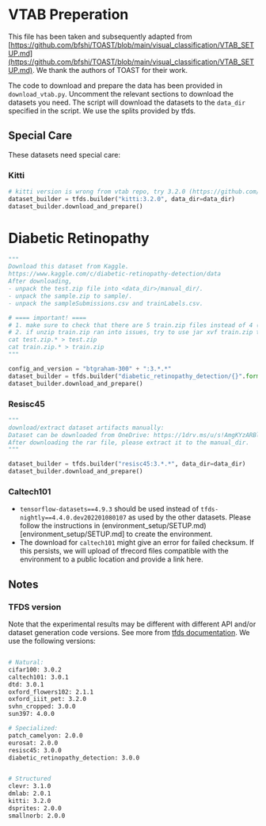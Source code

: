 # VTAB Preperation
This file has been taken and subsequently adapted from [https://github.com/bfshi/TOAST/blob/main/visual_classification/VTAB_SETUP.md](https://github.com/bfshi/TOAST/blob/main/visual_classification/VTAB_SETUP.md). We thank the authors of TOAST for their work.

The code to download and prepare the data has been provided in ```download_vtab.py```. Uncomment the relevant sections to download the datasets you need. The script will download the datasets to the ```data_dir``` specified in the script. We use the splits provided by tfds.

## Special Care
These datasets need special care:

### Kitti
```python
# kitti version is wrong from vtab repo, try 3.2.0 (https://github.com/google-research/task_adaptation/issues/18)
dataset_builder = tfds.builder("kitti:3.2.0", data_dir=data_dir)
dataset_builder.download_and_prepare()
```

# Diabetic Retinopathy
```python
"""
Download this dataset from Kaggle.
https://www.kaggle.com/c/diabetic-retinopathy-detection/data
After downloading, 
- unpack the test.zip file into <data_dir>/manual_dir/.
- unpack the sample.zip to sample/. 
- unpack the sampleSubmissions.csv and trainLabels.csv.

# ==== important! ====
# 1. make sure to check that there are 5 train.zip files instead of 4 (somehow if you chose to download all from kaggle, the train.zip.005 file is missing)
# 2. if unzip train.zip ran into issues, try to use jar xvf train.zip to handle huge zip file
cat test.zip.* > test.zip
cat train.zip.* > train.zip
"""

config_and_version = "btgraham-300" + ":3.*.*"
dataset_builder = tfds.builder("diabetic_retinopathy_detection/{}".format(config_and_version), data_dir=data_dir)
dataset_builder.download_and_prepare()
```

### Resisc45
```python
"""
download/extract dataset artifacts manually: 
Dataset can be downloaded from OneDrive: https://1drv.ms/u/s!AmgKYzARBl5ca3HNaHIlzp_IXjs
After downloading the rar file, please extract it to the manual_dir.
"""

dataset_builder = tfds.builder("resisc45:3.*.*", data_dir=data_dir)
dataset_builder.download_and_prepare()
```
### Caltech101
- ```tensorflow-datasets==4.9.3``` should be used instead of ```tfds-nightly==4.4.0.dev202201080107``` as used by the other datasets. Please follow the instructions in (environment_setup/SETUP.md)[environment_setup/SETUP.md] to create the environment.
- The download for `caltech101` might give an error for failed checksum. If this persists, we will upload of tfrecord files compatible with the environment to a public location and provide a link here.

## Notes

### TFDS version
Note that the experimental results may be different with different API and/or dataset generation code versions. See more from [tfds documentation](https://www.tensorflow.org/datasets/datasets_versioning). We use the following versions:

```bash

# Natural:
cifar100: 3.0.2
caltech101: 3.0.1
dtd: 3.0.1
oxford_flowers102: 2.1.1
oxford_iiit_pet: 3.2.0
svhn_cropped: 3.0.0
sun397: 4.0.0

# Specialized:
patch_camelyon: 2.0.0
eurosat: 2.0.0
resisc45: 3.0.0
diabetic_retinopathy_detection: 3.0.0


# Structured
clevr: 3.1.0
dmlab: 2.0.1
kitti: 3.2.0
dsprites: 2.0.0
smallnorb: 2.0.0
```
